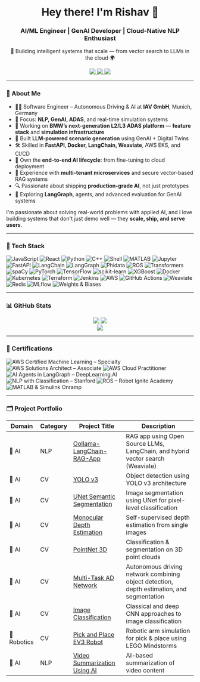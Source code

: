 <h1 align="center">Hey there! I'm Rishav 👋</h1>
<h3 align="center">AI/ML Engineer | GenAI Developer | Cloud-Native NLP Enthusiast</h3>

<p align="center">
  🚀 Building intelligent systems that scale — from vector search to LLMs in the cloud 🌍  
</p>

<p align="center">
  <a href="https://github.com/Rishav-Paramhans">
    <img src="https://img.shields.io/badge/GitHub-100000?style=flat&logo=github&logoColor=white" />
  </a>
  <a href="https://www.linkedin.com/in/rishav-kumar-paramhans">
    <img src="https://img.shields.io/badge/LinkedIn-0077B5?style=flat&logo=linkedin&logoColor=white" />
  </a>
  <a href="mailto:rishavkrparamhans@gmail.com">
    <img src="https://img.shields.io/badge/Email-rishavkrparamhans@gmail.com-D14836?style=flat&logo=gmail&logoColor=white" />
  </a>
</p>

---

### 🧠 About Me

- 🧑‍💻 Software Engineer – Autonomous Driving & AI at **IAV GmbH**, Munich, Germany
- 🧠 Focus: **NLP, GenAI, ADAS**, and real-time simulation systems
- 🚗 Working on **BMW’s next-generation L2/L3 ADAS platform** — **feature stack** and **simulation infrastructure**
- 🤖 Built **LLM-powered scenario generation** using GenAI + Digital Twins
- 🛠 Skilled in **FastAPI, Docker, LangChain, Weaviate**, AWS EKS, and CI/CD
- 🧪 Own the **end-to-end AI lifecycle**: from fine-tuning to cloud deployment
- 🧱 Experience with **multi-tenant microservices** and secure vector-based RAG systems
- 🔍 Passionate about shipping **production-grade AI**, not just prototypes
- 🌱 Exploring **LangGraph**, agents, and advanced evaluation for GenAI systems


I'm passionate about solving real-world problems with applied AI, and I love building systems that don't just demo well — they **scale, ship, and serve users**.

---

### 🧰 Tech Stack

![JavaScript](https://img.shields.io/badge/-JavaScript-333333?style=flat&logo=javascript)
![React](https://img.shields.io/badge/-React-333333?style=flat&logo=react)
![Python](https://img.shields.io/badge/-Python-333333?style=flat&logo=python)
![C++](https://img.shields.io/badge/-C++-333333?style=flat&logo=cplusplus)
![Shell](https://img.shields.io/badge/-Shell-333333?style=flat&logo=gnubash)
![MATLAB](https://img.shields.io/badge/-MATLAB-333333?style=flat)
![Jupyter](https://img.shields.io/badge/-Jupyter-333333?style=flat&logo=jupyter)
![FastAPI](https://img.shields.io/badge/-FastAPI-333333?style=flat&logo=fastapi)
![LangChain](https://img.shields.io/badge/-LangChain-333333?style=flat)
![LangGraph](https://img.shields.io/badge/-LangGraph-333333?style=flat)
![Phidata](https://img.shields.io/badge/-Phidata-333333?style=flat)
![ROS](https://img.shields.io/badge/-ROS-333333?style=flat)
![Transformers](https://img.shields.io/badge/-Transformers-333333?style=flat&logo=huggingface)
![spaCy](https://img.shields.io/badge/-spaCy-333333?style=flat)
![PyTorch](https://img.shields.io/badge/-PyTorch-333333?style=flat&logo=pytorch)
![TensorFlow](https://img.shields.io/badge/-TensorFlow-333333?style=flat&logo=tensorflow)
![scikit-learn](https://img.shields.io/badge/-scikit--learn-333333?style=flat&logo=scikitlearn)
![XGBoost](https://img.shields.io/badge/-XGBoost-333333?style=flat) 
![Docker](https://img.shields.io/badge/-Docker-333333?style=flat&logo=docker)
![Kubernetes](https://img.shields.io/badge/-Kubernetes-333333?style=flat&logo=kubernetes)
![Terraform](https://img.shields.io/badge/-Terraform-333333?style=flat&logo=terraform)
![Jenkins](https://img.shields.io/badge/-Jenkins-333333?style=flat&logo=jenkins)
![AWS](https://img.shields.io/badge/-AWS-333333?style=flat&logo=amazon-aws)
![GitHub Actions](https://img.shields.io/badge/-GitHub%20Actions-333333?style=flat&logo=githubactions)
![Weaviate](https://img.shields.io/badge/-Weaviate-333333?style=flat)
![Redis](https://img.shields.io/badge/-Redis-333333?style=flat&logo=redis)
![MLflow](https://img.shields.io/badge/-MLflow-333333?style=flat)
![Weights & Biases](https://img.shields.io/badge/-WandB-333333?style=flat&logo=weightsandbiases)

---

### 📊 GitHub Stats

<p align="center">
  <img src="https://github-readme-stats.vercel.app/api?username=Rishav-Paramhans&show_icons=true&theme=tokyonight" />
  <img src="https://github-readme-streak-stats.herokuapp.com/?user=Rishav-Paramhans&theme=tokyonight" />
  <br />
  <img src="https://github-readme-activity-graph.cyclic.app/graph?username=Rishav-Paramhans&theme=tokyonight" />
</p>

---
### 📜 Certifications

![AWS Certified Machine Learning – Specialty](https://img.shields.io/badge/AWS%20ML%20Specialty-232f3e?style=flat&logo=amazon-aws&logoColor=white)
![AWS Solutions Architect – Associate](https://img.shields.io/badge/AWS%20Solutions%20Architect-232f3e?style=flat&logo=amazon-aws&logoColor=white)
![AWS Cloud Practitioner](https://img.shields.io/badge/AWS%20Cloud%20Practitioner-232f3e?style=flat&logo=amazon-aws&logoColor=white)
![AI Agents in LangGraph – DeepLearning.AI](https://img.shields.io/badge/LangGraph%20AI%20Agents-06B6D4?style=flat&logo=openai&logoColor=white)
![NLP with Classification – Stanford](https://img.shields.io/badge/Stanford%20NLP%20Course-b7312f?style=flat&logo=coursera&logoColor=white)
![ROS – Robot Ignite Academy](https://img.shields.io/badge/ROS%20Basics%20Certified-22314e?style=flat&logo=ros&logoColor=white)
![MATLAB & Simulink Onramp](https://img.shields.io/badge/MATLAB%20&%20Simulink-0076a8?style=flat&logo=MathWorks&logoColor=white)

---
### 🗂️ Project Portfolio

| Domain      | Category | Project Title                                                                                       | Description                                                                                      |
|-------------|----------|-----------------------------------------------------------------------------------------------------|--------------------------------------------------------------------------------------------------|
| 🧠 AI        | NLP      | [Oollama-LangChain-RAG-App](https://github.com/Rishav-Paramhans/Oollama-langchain-rag-app)         | RAG app using Open Source LLMs, LangChain, and hybrid vector search (Weaviate)                  |
| 🧠 AI        | CV       | [YOLO v3](https://github.com/Rishav-Paramhans)                                                     | Object detection using YOLO v3 architecture                                                     |
| 🧠 AI        | CV       | [UNet Semantic Segmentation](https://github.com/Rishav-Paramhans)                                  | Image segmentation using UNet for pixel-level classification                                    |
| 🧠 AI        | CV       | [Monocular Depth Estimation](https://github.com/Rishav-Paramhans)                                  | Self-supervised depth estimation from single images                                             |
| 🧠 AI        | CV       | [PointNet 3D](https://github.com/Rishav-Paramhans/PointNet-Object_Classification_Semantic_Segmentation_and_Part_Segmentation_for_3D_Point_Clouds) | Classification & segmentation on 3D point clouds                                                |
| 🧠 AI        | CV       | [Multi-Task AD Network](https://github.com/Rishav-Paramhans)                                       | Autonomous driving network combining object detection, depth estimation, and segmentation       |
| 🧠 AI        | CV       | [Image Classification](https://github.com/Rishav-Paramhans/Image_Classification)                  | Classical and deep CNN approaches to image classification                                       |
| 🤖 Robotics | CV       | [Pick and Place EV3 Robot](https://github.com/Rishav-Paramhans/Pick_Place_EV3_Manipulator_Robot)   | Robotic arm simulation for pick & place using LEGO Mindstorms                                   |
| 🧠 AI    | NLP    | [Video Summarization Using AI](https://github.com/Rishav-Paramhans/Video_Summarization_Using_AI)  | AI-based summarization of video content                                                         |






